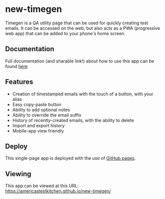 # new-timegen

Timegen is a QA utility page that can be used for quickly creating test emails. It can be accessed on the web, but also acts as a PWA (progressive web app) that can be added to your phone's home screen.

## Documentation
Full documentation (and sharable link!) about how to use this app can be found [here](https://docs.google.com/document/d/1pYCmhE9nUjpDBN8BT1khp08Jatxwaij-1oKbwffgkVk/edit?usp=sharing)

## Features
- Creation of timestamped emails with the touch of a button, with your alias
- Easy copy-paste button
- Ability to add optional notes
- Ability to override the email suffix
- History of recently-created emails, with the ability to delete
- Import and export history
- Mobile-app view friendly

## Deploy
This single-page app is deployed with the use of [GitHub pages](https://docs.github.com/en/pages/getting-started-with-github-pages/creating-a-github-pages-site#viewing-your-published-site).

## Viewing
This app can be viewed at this URL: https://americastestkitchen.github.io/new-timegen/
